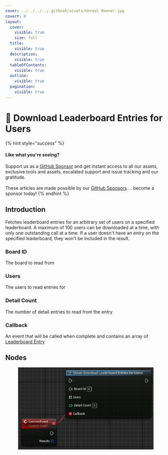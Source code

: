 ```yaml
---
cover: ../../../../.gitbook/assets/Unreal Banner.jpg
coverY: 0
layout:
  cover:
    visible: true
    size: full
  title:
    visible: true
  description:
    visible: true
  tableOfContents:
    visible: true
  outline:
    visible: true
  pagination:
    visible: true
---
```


# 🔵 Download Leaderboard Entries for Users

{% hint style="success" %}
#### Like what you're seeing?

Support us as a [GitHub Sponsor](../../../../become-a-sponsor/) and get instant access to all our assets, exclusive tools and assets, escalated support and issue tracking and our gratitude.\
\
These articles are made possible by our [GitHub Sponsors](../../../../become-a-sponsor/) ... become a sponsor today!
{% endhint %}

## Introduction

Fetches leaderboard entries for an arbitrary set of users on a specified leaderboard. A maximum of 100 users can be downloaded at a time, with only one outstanding call at a time. If a user doesn't have an entry on the specified leaderboard, they won't be included in the result.

### Board ID

The board to read from

### Users

The users to read entries for

### Detail Count

The number of detail entries to read from the entry

### Callback

An event that will be called when complete and contains an array of [Leaderboard Entry](../types/leaderboard-entry.md)

## Nodes

<figure><img src="../../../../.gitbook/assets/image (5) (1) (1) (1) (1) (1).png" alt=""><figcaption></figcaption></figure>
